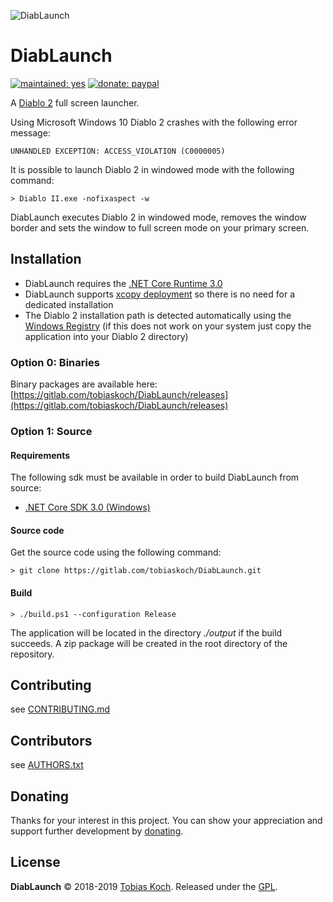 ![DiabLaunch](https://gitlab.com/tobiaskoch/DiabLaunch/raw/master/img/DiabLaunch.png)

# DiabLaunch

[![maintained: yes](https://tobiaskoch.gitlab.io/badges/maintained-yes.svg)](https://gitlab.com/tobiaskoch/DiabLaunch/commits/master)
[![donate: paypal](https://tobiaskoch.gitlab.io/badges/donate-paypal.svg)](https://www.tk-software.de/donate)

A [Diablo 2](https://www.blizzard.com/de-de/games/d2/) full screen launcher.

Using Microsoft Windows 10 Diablo 2 crashes with the following error message:

    UNHANDLED EXCEPTION: ACCESS_VIOLATION (C0000005)

It is possible to launch Diablo 2 in windowed mode with the following command:

    > Diablo II.exe -nofixaspect -w

DiabLaunch executes Diablo 2 in windowed mode, removes the window border and sets the window to full screen mode on your primary screen.

## Installation

* DiabLaunch requires the [.NET Core Runtime 3.0](https://dotnet.microsoft.com/download/dotnet-core/3.0/runtime)
* DiabLaunch supports [xcopy deployment](https://en.wikipedia.org/wiki/XCOPY_deployment) so there is no need for a dedicated installation
* The Diablo 2 installation path is detected automatically using the [Windows Registry](https://en.wikipedia.org/wiki/Windows_Registry) (if this does not work on your system just copy the application into your Diablo 2 directory)

### Option 0: Binaries
Binary packages are available here: [https://gitlab.com/tobiaskoch/DiabLaunch/releases](https://gitlab.com/tobiaskoch/DiabLaunch/releases)

### Option 1: Source
#### Requirements
The following sdk must be available in order to build DiabLaunch from source:

* [.NET Core SDK 3.0 (Windows)](https://dotnet.microsoft.com/download)

#### Source code
Get the source code using the following command:

    > git clone https://gitlab.com/tobiaskoch/DiabLaunch.git

#### Build
    > ./build.ps1 --configuration Release

The application will be located in the directory *./output* if the build succeeds. A zip package will be created in the root directory of the repository.

## Contributing
see [CONTRIBUTING.md](https://gitlab.com/tobiaskoch/DiabLaunch/blob/master/CONTRIBUTING.md)

## Contributors
see [AUTHORS.txt](https://gitlab.com/tobiaskoch/DiabLaunch/blob/master/AUTHORS.txt)

## Donating
Thanks for your interest in this project. You can show your appreciation and support further development by [donating](https://www.tk-software.de/donate).

## License
**DiabLaunch** © 2018-2019  [Tobias Koch](https://www.tk-software.de). Released under the [GPL](https://gitlab.com/tobiaskoch/DiabLaunch/blob/master/LICENSE.md).
